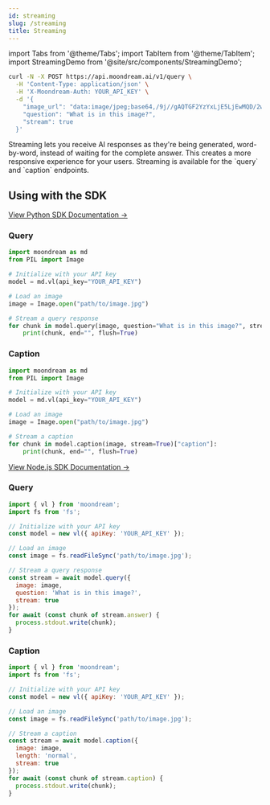 ```yaml
---
id: streaming
slug: /streaming
title: Streaming
---
```


import Tabs from '@theme/Tabs';
import TabItem from '@theme/TabItem';
import StreamingDemo from '@site/src/components/StreamingDemo';

```bash {}
curl -N -X POST https://api.moondream.ai/v1/query \
  -H 'Content-Type: application/json' \
  -H 'X-Moondream-Auth: YOUR_API_KEY' \
  -d '{
    "image_url": "data:image/jpeg;base64,/9j//gAQTGF2YzYxLjE5LjEwMQD/2wBDAAg+Pkk+SVVVVVVVVWRdZGhoaGRkZGRoaGhwcHCDg4NwcHBoaHBwfHyDg4+Tj4eHg4eTk5ubm7q6srLZ2eD/////xABZAAADAQEBAQAAAAAAAAAAAAAABgcFCAECAQEAAAAAAAAAAAAAAAAAAAAAEAADAAMBAQEBAAAAAAAAAAAAAQIDIREEURKBEQEAAAAAAAAAAAAAAAAAAAAA/8AAEQgAGQAZAwESAAISAAMSAP/aAAwDAQACEQMRAD8A5/PQAAABirHyVS2mUip/Pm4/vQAih9ABuRUrVLqMEALVNead7/pFgAfc+d5NLSEEAAAA/9k=",
    "question": "What is in this image?",
    "stream": true
  }'
```
<StreamingDemo />
Streaming lets you receive AI responses as they're being generated, word-by-word, instead of waiting for the complete answer. This creates a more responsive experience for your users.  Streaming is available for the `query` and `caption` endpoints.

## Using with the SDK

<Tabs>
  <TabItem value="python" label="Python" default>

[View Python SDK Documentation →](https://pypi.org/project/moondream/)

### Query

```python
import moondream as md
from PIL import Image

# Initialize with your API key
model = md.vl(api_key="YOUR_API_KEY")

# Load an image
image = Image.open("path/to/image.jpg")

# Stream a query response
for chunk in model.query(image, question="What is in this image?", stream=True)["answer"]:
    print(chunk, end="", flush=True)
```

### Caption

```python
import moondream as md
from PIL import Image

# Initialize with your API key
model = md.vl(api_key="YOUR_API_KEY")

# Load an image
image = Image.open("path/to/image.jpg")

# Stream a caption
for chunk in model.caption(image, stream=True)["caption"]:
    print(chunk, end="", flush=True)
```

  </TabItem>
  <TabItem value="nodejs" label="Node.js">

[View Node.js SDK Documentation →](https://www.npmjs.com/package/moondream)

### Query

```javascript
import { vl } from 'moondream';
import fs from 'fs';

// Initialize with your API key
const model = new vl({ apiKey: 'YOUR_API_KEY' });

// Load an image
const image = fs.readFileSync('path/to/image.jpg');

// Stream a query response
const stream = await model.query({
  image: image,
  question: 'What is in this image?',
  stream: true
});
for await (const chunk of stream.answer) {
  process.stdout.write(chunk);
}
```

### Caption

```javascript
import { vl } from 'moondream';
import fs from 'fs';

// Initialize with your API key
const model = new vl({ apiKey: 'YOUR_API_KEY' });

// Load an image
const image = fs.readFileSync('path/to/image.jpg');

// Stream a caption
const stream = await model.caption({
  image: image,
  length: 'normal',
  stream: true
});
for await (const chunk of stream.caption) {
  process.stdout.write(chunk);
}
```

  </TabItem>
</Tabs>

